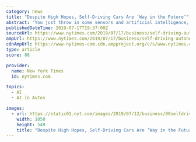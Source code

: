 ```yaml
---
category: news
title: "Despite High Hopes, Self-Driving Cars Are ‘Way in the Future’"
abstract: "You just throw in some sensors and artificial intelligence, and it would be easy to do ... But many experts are very skeptical that Tesla can pull that off. Image An Uber driverless car on a test drive in 2016 in San Francisco. Since one of the company ..."
publishedDateTime: 2019-07-17T19:37:00Z
sourceUrl: https://www.nytimes.com/2019/07/17/business/self-driving-autonomous-cars.html
ampUrl: https://www.nytimes.com/2019/07/17/business/self-driving-autonomous-cars.amp.html
cdnAmpUrl: https://www-nytimes-com.cdn.ampproject.org/c/s/www.nytimes.com/2019/07/17/business/self-driving-autonomous-cars.amp.html
type: article
score: 88

provider:
  name: New York Times
  id: nytimes.com

topics:
  - AI
  - AI in Autos

images:
  - url: https://static01.nyt.com/images/2019/07/12/business/00selfdriving1/00selfdriving1-facebookJumbo.jpg
    width: 1050
    height: 549
    title: "Despite High Hopes, Self-Driving Cars Are ‘Way in the Future’"
---
```

